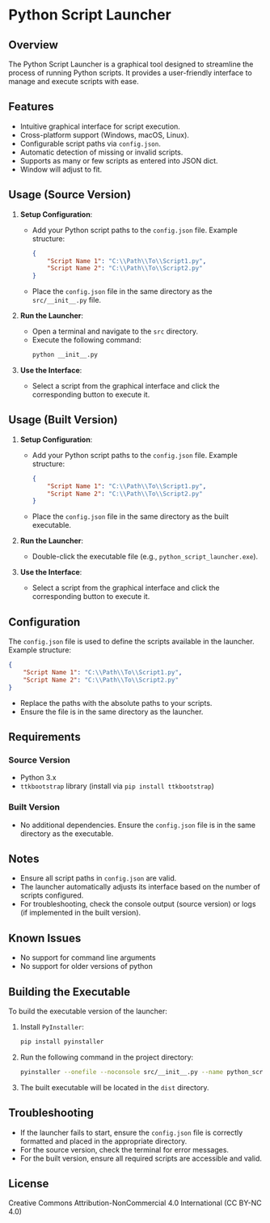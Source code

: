 # Python Script Launcher

## Overview

The Python Script Launcher is a graphical tool designed to streamline the process of running Python scripts. It provides a user-friendly interface to manage and execute scripts with ease.

## Features

-   Intuitive graphical interface for script execution.
-   Cross-platform support (Windows, macOS, Linux).
-   Configurable script paths via `config.json`.
-   Automatic detection of missing or invalid scripts.
-   Supports as many or few scripts as entered into JSON dict.
-   Window will adjust to fit.

## Usage (Source Version)

1. **Setup Configuration**:

    - Add your Python script paths to the `config.json` file. Example structure:
        ```json
        {
            "Script Name 1": "C:\\Path\\To\\Script1.py",
            "Script Name 2": "C:\\Path\\To\\Script2.py"
        }
        ```
    - Place the `config.json` file in the same directory as the `src/__init__.py` file.

2. **Run the Launcher**:

    - Open a terminal and navigate to the `src` directory.
    - Execute the following command:
        ```bash
        python __init__.py
        ```

3. **Use the Interface**:
    - Select a script from the graphical interface and click the corresponding button to execute it.

## Usage (Built Version)

1. **Setup Configuration**:

    - Add your Python script paths to the `config.json` file. Example structure:
        ```json
        {
            "Script Name 1": "C:\\Path\\To\\Script1.py",
            "Script Name 2": "C:\\Path\\To\\Script2.py"
        }
        ```
    - Place the `config.json` file in the same directory as the built executable.

2. **Run the Launcher**:

    - Double-click the executable file (e.g., `python_script_launcher.exe`).

3. **Use the Interface**:
    - Select a script from the graphical interface and click the corresponding button to execute it.

## Configuration

The `config.json` file is used to define the scripts available in the launcher. Example structure:

```json
{
    "Script Name 1": "C:\\Path\\To\\Script1.py",
    "Script Name 2": "C:\\Path\\To\\Script2.py"
}
```

-   Replace the paths with the absolute paths to your scripts.
-   Ensure the file is in the same directory as the launcher.

## Requirements

### Source Version

-   Python 3.x
-   `ttkbootstrap` library (install via `pip install ttkbootstrap`)

### Built Version

-   No additional dependencies. Ensure the `config.json` file is in the same directory as the executable.

## Notes

-   Ensure all script paths in `config.json` are valid.
-   The launcher automatically adjusts its interface based on the number of scripts configured.
-   For troubleshooting, check the console output (source version) or logs (if implemented in the built version).

## Known Issues

- No support for command line arguments
- No support for older versions of python

## Building the Executable

To build the executable version of the launcher:

1. Install `PyInstaller`:

    ```bash
    pip install pyinstaller
    ```

2. Run the following command in the project directory:

    ```bash
    pyinstaller --onefile --noconsole src/__init__.py --name python_script_launcher
    ```

3. The built executable will be located in the `dist` directory.

## Troubleshooting

-   If the launcher fails to start, ensure the `config.json` file is correctly formatted and placed in the appropriate directory.
-   For the source version, check the terminal for error messages.
-   For the built version, ensure all required scripts are accessible and valid.

## License

Creative Commons Attribution-NonCommercial 4.0 International (CC BY-NC 4.0)

